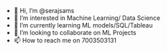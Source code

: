 - 👋 Hi, I’m @serajsams
- 👀 I’m interested in Machine Learning/ Data Science
- 🌱 I’m currently learning ML models/SQL/Tableau
- 💞️ I’m looking to collaborate on ML Projects
- 📫 How to reach me on 7003503131


